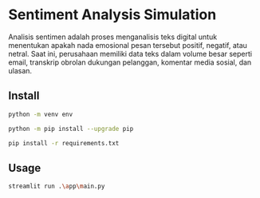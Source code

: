 # Sentiment Analysis Simulation

Analisis sentimen adalah proses menganalisis teks digital untuk menentukan apakah nada emosional pesan tersebut positif, negatif, atau netral. Saat ini, perusahaan memiliki data teks dalam volume besar seperti email, transkrip obrolan dukungan pelanggan, komentar media sosial, dan ulasan.

## Install

```bash
python -m venv env
```

```bash
python -m pip install --upgrade pip
```

```bash
pip install -r requirements.txt
```

## Usage

```bash
streamlit run .\app\main.py
```
